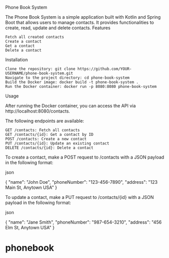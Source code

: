 Phone Book System

The Phone Book System is a simple application built with Kotlin and Spring Boot that allows users to manage contacts. It provides functionalities to create, read, update and delete contacts.
Features

    Fetch all created contacts
    Create a contact
    Get a contact
    Delete a contact

Installation

    Clone the repository: git clone https://github.com/YOUR-USERNAME/phone-book-system.git
    Navigate to the project directory: cd phone-book-system
    Build the Docker image: docker build -t phone-book-system .
    Run the Docker container: docker run -p 8080:8080 phone-book-system

Usage

After running the Docker container, you can access the API via http://localhost:8080/contacts.

The following endpoints are available:

    GET /contacts: Fetch all contacts
    GET /contacts/{id}: Get a contact by ID
    POST /contacts: Create a new contact
    PUT /contacts/{id}: Update an existing contact
    DELETE /contacts/{id}: Delete a contact

To create a contact, make a POST request to /contacts with a JSON payload in the following format:

json

{
"name": "John Doe",
"phoneNumber": "123-456-7890",
"address": "123 Main St, Anytown USA"
}

To update a contact, make a PUT request to /contacts/{id} with a JSON payload in the following format:

json

{
"name": "Jane Smith",
"phoneNumber": "987-654-3210",
"address": "456 Elm St, Anytown USA"
}
# phonebook
